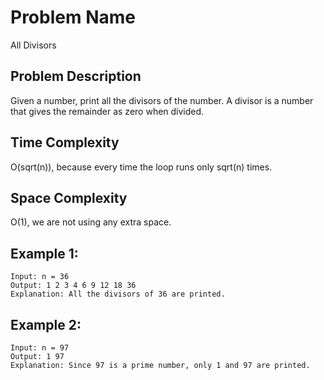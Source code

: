 # Problem Name 
All Divisors

## Problem Description

Given a number, print all the divisors of the number. A divisor is a number that gives the remainder as zero when divided.

## Time Complexity
O(sqrt(n)), because every time the loop runs only sqrt(n) times.

## Space Complexity
O(1), we are not using any extra space.

## Example 1:
```
Input: n = 36
Output: 1 2 3 4 6 9 12 18 36
Explanation: All the divisors of 36 are printed.
```

## Example 2:
```
Input: n = 97
Output: 1 97
Explanation: Since 97 is a prime number, only 1 and 97 are printed.
```